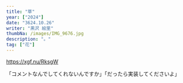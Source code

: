 ```yaml
---
title: "草"
year: ["2024"]
date: "3624.10.26"
writer: "黒沢 絵里"
thumbNa: /images/IMG_9676.jpg
description: "。"
tag: ["花"]
---
```




<https://xgf.nu/RksgW>



「コメントなんでしてくれないんですか」「だったら実装してくださいよ」


